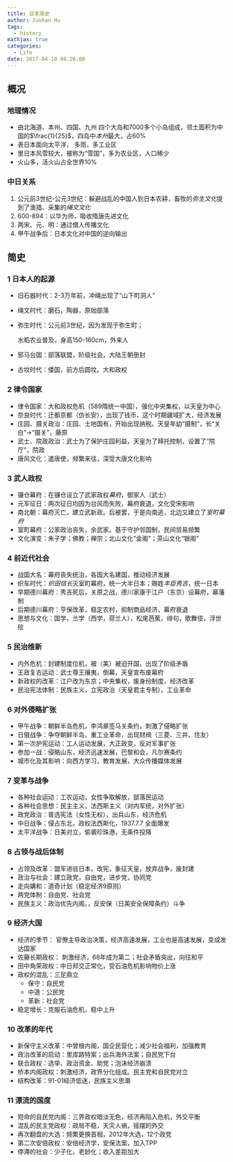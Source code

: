 ```yaml
---
title: 日本简史
author: Junhan Hu
tags:
  - history
mathjax: true
categories:
  - Life
date: 2017-04-10 08:26:00
---
```


## 概况

### 地理情况

* 由北海道、本州、四国、九州 四个大岛和7000多个小岛组成，领土面积为中国的$\frac{1}{25}$，四岛中*本州*最大，占$60\%$
* 表日本面向太平洋， 多雨，多工业区
* 里日本风雪较大，被称为“雪国”，多为农业区，人口稀少
* 火山多，活火山占全世界$10\%$

<!-- more -->

### 中日关系

1. 公元前3世纪-公元3世纪：躲避战乱的中国人到日本农耕，畜牧的*弥生文化*提到了渔猎、采集的*绳文文化*
2. 600-894：以华为师，吸收隋唐先进文化
3. 两宋、元、明：通过僧人传播文化
4. 甲午战争后：日本文化对中国的逆向输出

## 简史

### 1 日本人的起源

* 旧石器时代：2-3万年前，冲绳出现了“山下町洞人”

* 绳文时代：磨石，陶器，原始部落

* 弥生时代：公元前3世纪，因为发现于弥生町；

  水稻农业普及，身高150-160cm，外来人

* 邪马台国：部落联盟，阶级社会，大陆王朝册封

* 古坟时代：倭国，前方后圆坟。大和政权

### 2 律令国家

* 律令国家：大和政权危机（589隋统一中国），强化中央集权，以天皇为中心
* 奈良时代：迁都京都（仿长安），出现了钱币，这个时期疆域扩大，经济发展
* 庄园、摄关政治：庄园、土地国有，开始出现纳税。天皇年幼“摄制”，长“关白”$\to$“摄关”，藤原
* 武士、院政政治：武士为了保护庄园利益，天皇为了拜托控制，设置了“院厅”，院政
* 唐风文化：遣唐使，频繁来往，深受大唐文化影响

### 3 武人政权

* 镰仓幕府：在镰仓设立了武家政权*幕府*，御家人（武士）
* 元军征日：两次征日均因为台风而失败，幕府衰退，文化受宋影响
* 南北朝：幕府灭亡，建立武新政。后被罢，于是向南逃，北边又建立了*室町幕府*
* 室町幕府：公家政治丧失，余武家。基于守护邻国制，民间贸易频繁
* 文化演变：朱子学；佛教；禅宗；北山文化“金阁”；茶山文化“银阁”

### 4 前近代社会

* 战国大名：幕府丧失统治，各国大名建国，推动经济发展
* 织车时代：*织田信长*灭室町幕府，统一大半日本；赐姓*丰臣秀吉*，统一日本
* 早期德川幕府：秀吉死后，关原之战，德川家康于江户（东京）设幕府，幕藩制
* 后期德川幕府：亨保改革，稳定农村，抑制商品经济，幕府衰退
* 思想与文化：国学，兰学（西学，荷兰人），松尾芭蕉，绯句，歌舞伎，浮世绘

### 5 民治维新

* 内外危机：封建制度位机，被（美）被迫开国，出现了阶级矛盾
* 王政复古运动：武士尊王攘夷，倒幕，天皇宣布废幕府
* 新政权的改革：江户改为东京；中央集权，废身份制度，经济改革
* 民治宪法体制：民族主义，立宪政治（天皇君主专制），工业革命

### 6 对外侵略扩张

* 甲午战争：朝鲜半岛危机，李鸿章签马关条约，刺激了侵略扩张
* 日俄战争：争夺朝鲜半岛，重工业革命，出现财阀（三菱、三井、住友）
* 第一次护宪运动：工人运动发展，大正政变，反对军事扩张
* 参加一战：侵略山东，经济迅速发展，巴黎和会，凡尔赛条约
* 城市化及其影响：向西方学习，教育发展，大众传播媒体发展

### 7 变革与战争

* 各种社会运动：工农运动，女性争取解放，部落民运动
* 各种社会思想：民主主义，法西斯主义（对内军统，对外扩张）
* 政党政治：普选宪法（女性无权），出兵山东，经济危机
* 中日战争：侵占东北，政权法西斯化，1937.7.7 全面爆发
* 太平洋战争：日美对立，偷袭珍珠港，无条件投降

### 8 占领与战后体制

* 占领及改革：盟军进驻日本，改宪，象征天皇，放弃战争，废封建
* 政治与社会：建立政党，自由党，进步党，协同党
* 走向媾和：道奇计划（稳定经济9原则）
* 两党体制：自由党、社会党
* 民族主义：政治优先内阁。，反安保（日美安全保障条约）斗争

### 9 经济大国

* 经济的季节： 官僚主导政治决策，经济高速发展，工业也是高速发展，变成发达国家
* 佐藤长期政权： 刺激经济，68年成为第二；社会矛盾突出，向往和平
* 田中角荣政权：中日邦交正常化，受石油危机影响物价上涨
* 政权的混乱：三足鼎立
  * 保守：自民党
  * 中道：公民党
  * 革新：社会党
* 稳定增长：克服石油危机，稳中上升

### 10 改革的年代

* 新保守主义改革：中曾根内阁，国企民营化；减少社会福利，加强教育
* 政治改革的启动：里库路特案；出兵海外法案；自民党下台
* 联合政权：选举、政治资金、助党；泡沫经济崩溃
* 桥本内阁政权：刺激经济，政界分化组成。民主党和自民党对立
* 结构改革：91-01经济低迷，民族主义思潮

### 11 漂流的国度

* 短命的自民党内阁：三界政权暗淡无色，经济再陷入危机，外交平衡
* 混乱的民主党政权：政局不稳，天灾人祸，摇摆的外交
* 再次翻盘的大选：频繁更换首相，2012年大选，12个政党
* 第二次安倍政权：安倍经济学，安保法案，加入TPP
* 停滞的社会：少子化，老龄化；收入差距加大
